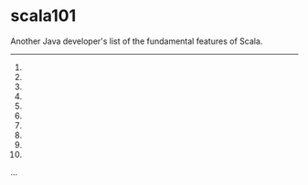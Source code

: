 # scala101

Another Java developer's list of the fundamental features of Scala.

---

1.    
2.   
3.   
4.   
5.   
6.   
7.   
8.   
9.   
10.   
...